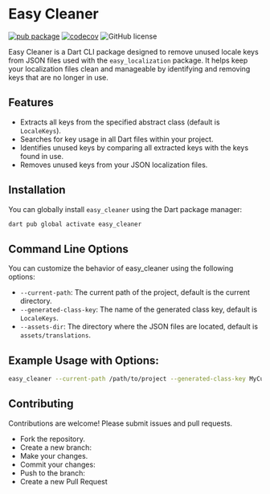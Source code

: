 # Easy Cleaner

[![pub package](https://img.shields.io/pub/v/easy_cleaner.svg)](https://pub.dev/packages/easy_cleaner)
[![codecov](https://codecov.io/gh/hasankarli/easy_cleaner/branch/master/graph/badge.svg?token=JCT4XQ5A47)](https://codecov.io/gh/hasankarli/easy_cleaner)
![GitHub license](https://img.shields.io/github/license/hasankarli/easy_cleaner?style=flat-square)

Easy Cleaner is a Dart CLI package designed to remove unused locale keys from JSON files used with the `easy_localization` package. It helps keep your localization files clean and manageable by identifying and removing keys that are no longer in use.

## Features

- Extracts all keys from the specified abstract class (default is `LocaleKeys`).
- Searches for key usage in all Dart files within your project.
- Identifies unused keys by comparing all extracted keys with the keys found in use.
- Removes unused keys from your JSON localization files.

## Installation

You can globally install `easy_cleaner` using the Dart package manager:

```sh
dart pub global activate easy_cleaner
```

## Command Line Options

You can customize the behavior of easy_cleaner using the following options:

- `--current-path`: The current path of the project, default is the current directory.
- `--generated-class-key`: The name of the generated class key, default is `LocaleKeys`.
- `--assets-dir`: The directory where the JSON files are located, default is `assets/translations`.

## Example Usage with Options:

```sh
easy_cleaner --current-path /path/to/project --generated-class-key MyCustomKeys --assets-dir path/translations-files
```

## Contributing

Contributions are welcome! Please submit issues and pull requests.

- Fork the repository.
- Create a new branch:
- Make your changes.
- Commit your changes:
- Push to the branch:
- Create a new Pull Request
  
